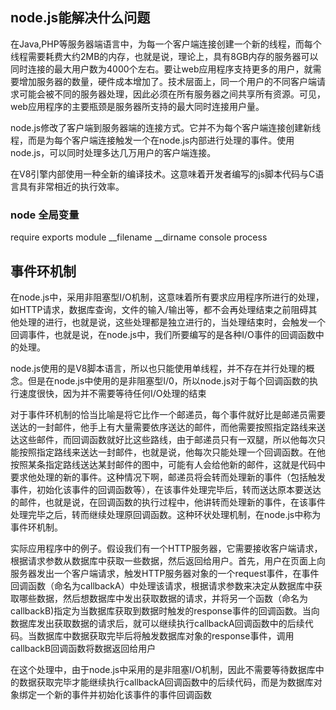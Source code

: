 ## node.js能解决什么问题

在Java,PHP等服务器端语言中，为每一个客户端连接创建一个新的线程，而每个线程需要耗费大约2MB的内存，也就是说，理论上，具有8GB内存的服务器可以同时连接的最大用户数为4000个左右。要让web应用程序支持更多的用户，就需要增加服务器的数量，硬件成本增加了。技术层面上，同一个用户的不同客户端请求可能会被不同的服务器处理，因此必须在所有服务器之间共享所有资源。可见，web应用程序的主要瓶颈是服务器所支持的最大同时连接用户量。

node.js修改了客户端到服务器端的连接方式。它并不为每个客户端连接创建新线程，而是为每个客户端连接触发一个在node.js内部进行处理的事件。使用node.js，可以同时处理多达几万用户的客户端连接。

在V8引擎内部使用一种全新的编译技术。这意味着开发者编写的js脚本代码与C语言具有非常相近的执行效率。

### node 全局变量
require  exports module  __filename  __dirname
console process

## 事件环机制

在node.js中，采用非阻塞型I/O机制，这意味着所有要求应用程序所进行的处理，如HTTP请求，数据库查询，文件的输入/输出等，都不会再处理结束之前阻碍其他处理的进行，也就是说，这些处理都是独立进行的，当处理结束时，会触发一个回调事件，也就是说，在node.js中，我们所要编写的是各种I/O事件的回调函数中的处理。

node.js使用的是V8脚本语言，所以也只能使用单线程，并不存在并行处理的概念。但是在node.js中使用的是非阻塞型I/0，所以node.js对于每个回调函数的执行速度很快，因为并不需要等待任何I/O处理的结束

对于事件环机制的恰当比喻是将它比作一个邮递员，每个事件就好比是邮递员需要送达的一封邮件，他手上有大量需要依序送达的邮件，而他需要按照指定路线来送达这些邮件，而回调函数就好比这些路线，由于邮递员只有一双腿，所以他每次只能按照指定路线来送达一封邮件，也就是说，他每次只能处理一个回调函数。在他按照某条指定路线送达某封邮件的图中，可能有人会给他新的邮件，这就是代码中要求他处理的新的事件。这种情况下啊，邮递员将会转而处理新的事件（包括触发事件，初始化该事件的回调函数等），在该事件处理完毕后，转而送达原本要送达的邮件，也就是说，在回调函数的执行过程中，他讲转而处理新的事件，在该事件处理完毕之后，转而继续处理原回调函数。这种环状处理机制，在node.js中称为事件环机制。

实际应用程序中的例子。假设我们有一个HTTP服务器，它需要接收客户端请求，根据请求参数从数据库中获取一些数据，然后返回给用户。首先，用户在页面上向服务器发出一个客户端请求，触发HTTP服务器对象的一个request事件，在事件回调函数（命名为callbackA）中处理该请求，根据请求参数来决定从数据库中获取哪些数据，然后想数据库中发出获取数据的请求，并将另一个函数（命名为callbackB)指定为当数据库获取到数据时触发的response事件的回调函数。当向数据库发出获取数据的请求后，就可以继续执行callbackA回调函数中的后续代码。当数据库中数据获取完毕后将触发数据库对象的response事件，调用callbackB回调函数将数据返回给用户

在这个处理中，由于node.js中采用的是非阻塞I/O机制，因此不需要等待数据库中的数据获取完毕才能继续执行callbackA回调函数中的后续代码，而是为数据库对象绑定一个新的事件并初始化该事件的事件回调函数


